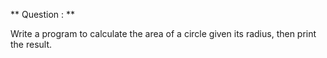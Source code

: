** Question : **

Write a program to calculate the area of a circle given its radius, then print the result.